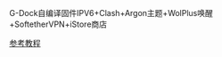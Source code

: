 G-Dock自编译固件IPV6+Clash+Argon主题+WolPlus唤醒+SoftetherVPN+iStore商店

[参考教程](https://p3terx.com/archives/build-openwrt-with-github-actions.html)
